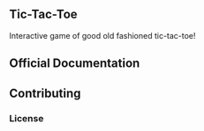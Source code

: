 ## Tic-Tac-Toe
Interactive game of good old fashioned tic-tac-toe!
## Official Documentation

## Contributing


### License


